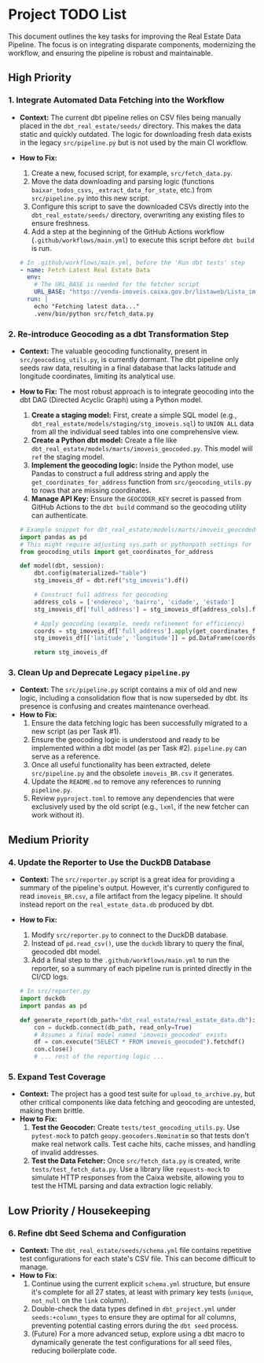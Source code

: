 # Project TODO List

This document outlines the key tasks for improving the Real Estate Data Pipeline. The focus is on integrating disparate components, modernizing the workflow, and ensuring the pipeline is robust and maintainable.

## High Priority

### 1. Integrate Automated Data Fetching into the Workflow

- **Context:** The current dbt pipeline relies on CSV files being manually placed in the `dbt_real_estate/seeds/` directory. This makes the data static and quickly outdated. The logic for downloading fresh data exists in the legacy `src/pipeline.py` but is not used by the main CI workflow.
- **How to Fix:**
  1.  Create a new, focused script, for example, `src/fetch_data.py`.
  2.  Move the data downloading and parsing logic (functions `baixar_todos_csvs`, `_extract_data_for_state`, etc.) from `src/pipeline.py` into this new script.
  3.  Configure this script to save the downloaded CSVs directly into the `dbt_real_estate/seeds/` directory, overwriting any existing files to ensure freshness.
  4.  Add a step at the beginning of the GitHub Actions workflow (`.github/workflows/main.yml`) to execute this script before `dbt build` is run.

  ```yaml
  # In .github/workflows/main.yml, before the 'Run dbt tests' step
  - name: Fetch Latest Real Estate Data
    env:
      # The URL_BASE is needed for the fetcher script
      URL_BASE: "https://venda-imoveis.caixa.gov.br/listaweb/Lista_imoveis_{}.htm"
    run: |
      echo "Fetching latest data..."
      .venv/bin/python src/fetch_data.py
  ```

### 2. Re-introduce Geocoding as a dbt Transformation Step

- **Context:** The valuable geocoding functionality, present in `src/geocoding_utils.py`, is currently dormant. The dbt pipeline only seeds raw data, resulting in a final database that lacks latitude and longitude coordinates, limiting its analytical use.
- **How to Fix:** The most robust approach is to integrate geocoding into the dbt DAG (Directed Acyclic Graph) using a Python model.
  1.  **Create a staging model:** First, create a simple SQL model (e.g., `dbt_real_estate/models/staging/stg_imoveis.sql`) to `UNION ALL` data from all the individual seed tables into one comprehensive view.
  2.  **Create a Python dbt model:** Create a file like `dbt_real_estate/models/marts/imoveis_geocoded.py`. This model will `ref` the staging model.
  3.  **Implement the geocoding logic:** Inside the Python model, use Pandas to construct a full address string and apply the `get_coordinates_for_address` function from `src/geocoding_utils.py` to rows that are missing coordinates.
  4.  **Manage API Key:** Ensure the `GEOCODER_KEY` secret is passed from GitHub Actions to the `dbt build` command so the geocoding utility can authenticate.

  ```python
  # Example snippet for dbt_real_estate/models/marts/imoveis_geocoded.py
  import pandas as pd
  # This might require adjusting sys.path or pythonpath settings for dbt
  from geocoding_utils import get_coordinates_for_address

  def model(dbt, session):
      dbt.config(materialized="table")
      stg_imoveis_df = dbt.ref("stg_imoveis").df()

      # Construct full address for geocoding
      address_cols = ['endereco', 'bairro', 'cidade', 'estado']
      stg_imoveis_df['full_address'] = stg_imoveis_df[address_cols].fillna('').agg(', '.join, axis=1)

      # Apply geocoding (example, needs refinement for efficiency)
      coords = stg_imoveis_df['full_address'].apply(get_coordinates_for_address)
      stg_imoveis_df[['latitude', 'longitude']] = pd.DataFrame(coords.tolist(), index=stg_imoveis_df.index)

      return stg_imoveis_df
  ```

### 3. Clean Up and Deprecate Legacy `pipeline.py`

- **Context:** The `src/pipeline.py` script contains a mix of old and new logic, including a consolidation flow that is now superseded by dbt. Its presence is confusing and creates maintenance overhead.
- **How to Fix:**
  1.  Ensure the data fetching logic has been successfully migrated to a new script (as per Task #1).
  2.  Ensure the geocoding logic is understood and ready to be implemented within a dbt model (as per Task #2). `pipeline.py` can serve as a reference.
  3.  Once all useful functionality has been extracted, delete `src/pipeline.py` and the obsolete `imoveis_BR.csv` it generates.
  4.  Update the `README.md` to remove any references to running `pipeline.py`.
  5.  Review `pyproject.toml` to remove any dependencies that were exclusively used by the old script (e.g., `lxml`, if the new fetcher can work without it).

## Medium Priority

### 4. Update the Reporter to Use the DuckDB Database

- **Context:** The `src/reporter.py` script is a great idea for providing a summary of the pipeline's output. However, it's currently configured to read `imoveis_BR.csv`, a file artifact from the legacy pipeline. It should instead report on the `real_estate_data.db` produced by dbt.
- **How to Fix:**
  1.  Modify `src/reporter.py` to connect to the DuckDB database.
  2.  Instead of `pd.read_csv()`, use the `duckdb` library to query the final, geocoded dbt model.
  3.  Add a final step to the `.github/workflows/main.yml` to run the reporter, so a summary of each pipeline run is printed directly in the CI/CD logs.

  ```python
  # In src/reporter.py
  import duckdb
  import pandas as pd

  def generate_report(db_path="dbt_real_estate/real_estate_data.db"):
      con = duckdb.connect(db_path, read_only=True)
      # Assumes a final model named 'imoveis_geocoded' exists
      df = con.execute("SELECT * FROM imoveis_geocoded").fetchdf()
      con.close()
      # ... rest of the reporting logic ...
  ```

### 5. Expand Test Coverage

- **Context:** The project has a good test suite for `upload_to_archive.py`, but other critical components like data fetching and geocoding are untested, making them brittle.
- **How to Fix:**
  1.  **Test the Geocoder:** Create `tests/test_geocoding_utils.py`. Use `pytest-mock` to patch `geopy.geocoders.Nominatim` so that tests don't make real network calls. Test cache hits, cache misses, and handling of invalid addresses.
  2.  **Test the Data Fetcher:** Once `src/fetch_data.py` is created, write `tests/test_fetch_data.py`. Use a library like `requests-mock` to simulate HTTP responses from the Caixa website, allowing you to test the HTML parsing and data extraction logic reliably.

## Low Priority / Housekeeping

### 6. Refine dbt Seed Schema and Configuration

- **Context:** The `dbt_real_estate/seeds/schema.yml` file contains repetitive test configurations for each state's CSV file. This can become difficult to manage.
- **How to Fix:**
  1.  Continue using the current explicit `schema.yml` structure, but ensure it's complete for all 27 states, at least with primary key tests (`unique`, `not_null` on the `link` column).
  2.  Double-check the data types defined in `dbt_project.yml` under `seeds:+column_types` to ensure they are optimal for all columns, preventing potential casting errors during the `dbt seed` process.
  3.  (Future) For a more advanced setup, explore using a dbt macro to dynamically generate the test configurations for all seed files, reducing boilerplate code.
